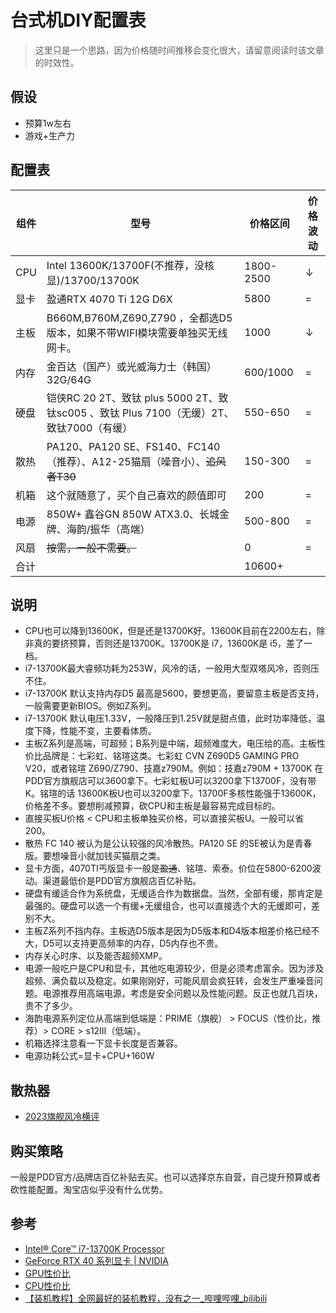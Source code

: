 # 台式机DIY配置表

> 这里只是一个思路，因为价格随时间推移会变化很大，请留意阅读时该文章的时效性。

## 假设

- 预算1w左右
- 游戏+生产力

## 配置表

| 组件  | 型号                                                               | 价格区间             | 价格波动                                   |
|-----|------------------------------------------------------------------|------------------|----------------------------------------|
| CPU | Intel  13600K/13700F(不推荐，没核显)/13700/13700K                       | 1800-2500        | ↓                                      |
| 显卡  | 盈通RTX 4070 Ti 12G D6X                                            | 5800             | =                                      |
| 主板  | B660M,B760M,Z690,Z790 ，全都选D5版本，如果不带WIFI模块需要单独买无线网卡。              | 1000             | ↓                                      |
| 内存  | 金百达（国产）或光威海力士（韩国） 32G/64G                                        | 600/1000         | =                                      |
| 硬盘  | 铠侠RC 20 2T、致钛 plus 5000 2T、致钛sc005 、致钛 Plus 7100（无缓）2T、致钛7000（有缓） | 550-650   | =        |
| 散热  | PA120、PA120 SE、FS140、FC140（推荐）、A12-25猫扇（噪音小）、~~追风者T30~~          | 150-300          | =                                      |
| 机箱  | 这个就随意了，买个自己喜欢的颜值即可                                               | 200              | =                                      |
| 电源  | 850W+ 鑫谷GN 850W ATX3.0、长城金牌、海韵/振华（高端）                            | 500-800          | =                                      |
| 风扇  | ~~按需，一般不需要。~~                                                    | 0                | =                                      |
| 合计  |                                                                  | 10600+           |                                        |

## 说明

- CPU也可以降到13600K，但是还是13700K好。13600K目前在2200左右，除非真的要挤预算，否则还是13700K。13700K是 i7，13600K是
  i5，差了一档。
- i7-13700K最大睿频功耗为253W，风冷的话，一般用大型双塔风冷，否则压不住。
- i7-13700K 默认支持内存D5 最高是5600，要想更高，要留意主板是否支持，一般需要更新BIOS。例如Z系列。
- i7-13700K 默认电压1.33V，一般降压到1.25V就是甜点值，此时功率降低，温度下降，性能不变，主要看体质。
- 主板Z系列是高端，可超频；B系列是中端，超频难度大，电压给的高。主板性价比品牌是：七彩虹、铭瑄这类。七彩虹 CVN Z690D5 GAMING PRO V20，或者铭瑄
  Z690/Z790、技嘉z790M。例如：技嘉z790M + 13700K 在PDD官方旗舰店可以3600拿下。七彩虹板U可以3200拿下13700F，没有带K。铭瑄的话
  13600K板U也可以3200拿下。13700F多核性能强于13600K，价格差不多。要想削减预算，砍CPU和主板是最容易完成目标的。
- 直接买板U价格 < CPU和主板单独买价格，可以直接买板U。一般可以省200。
- 散热 FC 140 被认为是公认较强的风冷散热。PA120 SE 的SE被认为是青春版。要想噪音小就加钱买猫扇之类。
- 显卡方面，4070TI丐版显卡一般是~~盈通~~、铭瑄、索泰。价位在5800-6200波动。渠道最低价是PDD官方旗舰店百亿补贴。
- 硬盘有缓适合作为系统盘，无缓适合作为数据盘。当然，全部有缓，那肯定是最强的。硬盘可以选一个有缓+无缓组合，也可以直接选个大的无缓即可，差别不大。
- 主板Z系列不挡内存。主板选D5版本是因为D5版本和D4版本相差价格已经不大，D5可以支持更高频率的内存，D5内存也不贵。
- 内存关心时序、以及能否超频XMP。
- 电源一般吃户是CPU和显卡，其他吃电源较少，但是必须考虑富余。因为涉及超频、满负载以及稳定。如果刚刚好，可能风扇会疯狂转，会发生严重噪音问题。电源推荐用高端电源，考虑是安全问题以及性能问题。反正也就几百块，贵不了多少。
- 海韵电源系列定位从高端到低端是：PRIME（旗舰） > FOCUS（性价比，推荐）> CORE > s12Ⅲ（低端）。
- 机箱选择注意看一下显卡长度是否兼容。
- 电源功耗公式=显卡+CPU+160W

## 散热器
- [2023旗舰风冷横评](https://www.bilibili.com/video/BV1tu4y1D7Aq/)

## 购买策略

一般是PDD官方/品牌店百亿补贴去买。也可以选择京东自营，自己提升预算或者砍性能配置。淘宝店似乎没有什么优势。

## 参考

- [Intel® Core™ i7-13700K Processor](https://www.intel.com/content/www/us/en/products/sku/230500/intel-core-i713700k-processor-30m-cache-up-to-5-40-ghz/specifications.html)
- [GeForce RTX 40 系列显卡 | NVIDIA](https://www.nvidia.cn/geforce/graphics-cards/40-series/)
- [GPU性价比](https://benchmarks.ul.com/zh-hans/compare/best-gpus)
- [CPU性价比](https://benchmarks.ul.com/zh-hans/compare/best-cpus)
- [【装机教程】全网最好的装机教程，没有之一_哔哩哔哩_bilibili](https://www.bilibili.com/video/BV1BG4y137mG/)

